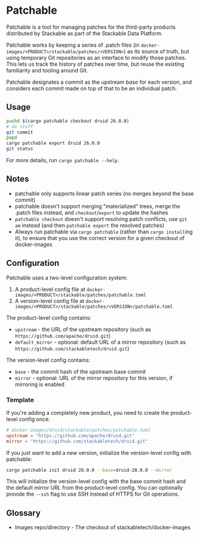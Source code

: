 # Patchable

Patchable is a tool for managing patches for the third-party products distributed by Stackable as part of the Stackable Data Platform.

Patchable works by keeping a series of .patch files (in `docker-images/<PRODUCT>/stackable/patches/<VERSION>`)
as its source of truth, but using temporary Git repositories as an interface to modify those patches.
This lets us track the history of patches over time, but reuse the existing familiarity and tooling around Git.

Patchable designates a commit as the upstream _base_ for each version, and considers each commit made on top of that
to be an individual patch.

## Usage

```sh
pushd $(cargo patchable checkout druid 26.0.0)
# do stuff
git commit
popd
cargo patchable export druid 26.0.0
git status
```

For more details, run `cargo patchable --help`.

## Notes

- patchable only supports linear patch series (no merges beyond the base commit)
- patchable doesn't support merging "materialized" trees, merge the .patch files instead, and `checkout`/`export` to update the hashes
- `patchable checkout` doesn't support resolving patch conflicts, use `git am` instead (and then `patchable export` the resolved patches)
- Always run patchable via `cargo patchable` (rather than `cargo install`ing it), to ensure that you use the correct version for a given checkout of docker-images

## Configuration

Patchable uses a two-level configuration system:

1. A product-level config file at `docker-images/<PRODUCT>/stackable/patches/patchable.toml`
2. A version-level config file at `docker-images/<PRODUCT>/stackable/patches/<VERSION>/patchable.toml`

The product-level config contains:

- `upstream` - the URL of the upstream repository (such as `https://github.com/apache/druid.git`)
- `default_mirror` - optional: default URL of a mirror repository (such as `https://github.com/stackabletech/druid.git`)

The version-level config contains:

- `base` - the commit hash of the upstream base commit
- `mirror` - optional: URL of the mirror repository for this version, if mirroring is enabled

### Template

If you're adding a completely new product, you need to create the product-level config once:

```toml
# docker-images/druid/stackable/patches/patchable.toml
upstream = "https://github.com/apache/druid.git"
mirror = "https://github.com/stackabletech/druid.git"
```

If you just want to add a new version, initialize the version-level config with patchable:

```sh
cargo patchable init druid 28.0.0 --base=druid-28.0.0 --mirror
```

This will initialize the version-level config with the base commit hash and the default mirror URL from the product-level config.
You can optionally provide the `--ssh` flag to use SSH instead of HTTPS for Git operations.

## Glossary

- Images repo/directory - The checkout of stackabletech/docker-images
